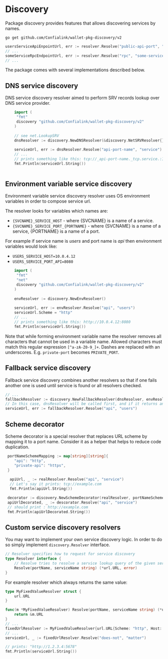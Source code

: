 # Discovery

Package discovery provides features that allows discovering services by names.

`go get github.com/Confialink/wallet-pkg-discovery/v2`


```go
usersServiceApiEnpointUrl, err := resolver.Resolve("public-api-port", "users")
// ...
someServiceRpcEndpointUrl, err := resolver.Resolve("rpc", "some-service")
// ... 
``` 

The package comes with several implementations described below. 

## DNS service discovery

DNS service discovery resolver aimed to perform SRV records lookup over DNS service provider.

```go
    import (
     "fmt"    
     discovery "github.com/Confialink/wallet-pkg-discovery/v2"
    )
    
    // see net.LookupSRV
    dnsResolver := discovery.NewDNSResolver(&discovery.NetSRVResolver{}, "tcp")
    
    serviceUrl, err := dnsResolver.Resolve("api-port-name", "service")
    // ...
    // prints something like this: tcp://_api-port-name._tcp.service.:12345
    fmt.Println(serviceUrl.String())
    
```

## Environment variable service discovery

Environment variable service discovery resolver uses OS environment variables in order to compose service url.

The resolver looks for variables which names are:
* `{SVCNAME}_SERVICE_HOST` - where {SVCNAME} is a name of a service.
* `{SVCNAME}_SERVICE_PORT_{PORTNAME}` - where {SVCNAME} is a name of a service, {PORTNAME} is a name of a port.

For example if service name is *users* and port name is *api* then environment variables would look like:
* `USERS_SERVICE_HOST=10.0.4.12`
* `USERS_SERVICE_PORT_API=8080`

```go
    import (
     "fmt"
     "net"     
     discovery "github.com/Confialink/wallet-pkg-discovery/v2"
    )
    
    envResolver := discovery.NewEnvResolver()
    
    serviceUrl, err := envResolver.Resolve("api", "users")
    serviceUrl.Scheme = "http"
    // ...
    // prints something like this: http://10.0.4.12:8080
    fmt.Println(serviceUrl.String())    
```

Note that while forming environment variable name the resolver removes all characters that cannot be used in a variable name.
Allowed characters must match this regular expression `[^a-zA-Z0-9_]+`.
Dashes are replaced with an underscores.
E.g. `private-port` becomes `PRIVATE_PORT`.

## Fallback service discovery

Fallback service discovery combines another resolvers so that if one fails another one is used until service is found or 
all resolvers checked.

```go
// ...
fallbackResolver := discovery.NewFallbackResolver(dnsResolver, envResolver)
// In this case, dnsResolver will be called first, and if it returns an error, then envResolver will be used.
serviceUrl, err := fallbackResolver.Resolve("api", "users")
```

## Scheme decorator

Scheme decorator is a special resolver that replaces URL scheme by mapping it to a port name.
Consider it as a helper that helps to reduce code duplication.

```go
 portNameSchemeMapping := map[string][string]{
    "api": "http",
    "private-api": "https",
 }
 
  apiUrl, _ := realResolver.Resolve("api", "service")
  // Let's say it prints: tcp://example.com
  fmt.Println(apiUrl.String()) 

 decorator := discovery.NewSchemeDecorator(realResolver, portNameSchemeMapping) 
 apiUrlDecorated, _ := descorator.Resolve("api", "service")
 // should print : http://example.com
 fmt.Println(apiUrlDecorated.String())
```

## Custom service discovery resolvers

You may want to implement your own service discovery logic. In order to do so simply implement `discovery.Resolver` interface.
```go
// Resolver specifies how to request for service discovery
type Resolver interface {
	// Resolve tries to resolve a service lookup query of the given service,
	Resolve(portName, serviceName string) (*url.URL, error)
}
```

For example resolver which always returns the same value:
```go
type MyFixedValueResolver struct {
    url.URL
}

func(m *MyFixedValueResolver) Resolve(portName, serviceName string) (*url.URL, error) {
	return &m.URL
}
// ...
fixedUrlResolver := MyFixedValueResolver{url.URL{Scheme: "http", Host: "1.2.3.4:5678"}}
// ...
serviceUrl, _ := fixedUrlResolver.Resolve("does-not", "matter")

// prints: "http://1.2.3.4:5678"
fmt.Println(serviceUrl.String())
```
